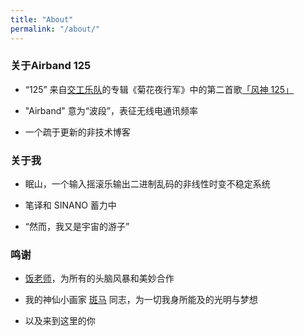 ```yaml
---
title: "About"
permalink: "/about/"
---
```


### 关于Airband 125

- “125” 来自[交工乐队](https://zh.wikipedia.org/wiki/%E4%BA%A4%E5%B7%A5%E6%A8%82%E9%9A%8A)的专辑《菊花夜行军》中的第二首歌[「风神 125」](https://www.youtube.com/watch?v=xiSDTtZMclM)

- "Airband" 意为“波段”，表征无线电通讯频率

- 一个疏于更新的非技术博客

### 关于我

- 眠山，一个输入摇滚乐输出二进制乱码的非线性时变不稳定系统

- 笔译和 SINANO 蓄力中

- “然而，我又是宇宙的游子”

### 鸣谢

- [饭老师](https://www.weibo.com/p/1005053295918004)，为所有的头脑风暴和美妙合作

- 我的神仙小画家 [斑马](https://weibo.com/u/3170450091) 同志，为一切我身所能及的光明与梦想

- 以及来到这里的你
